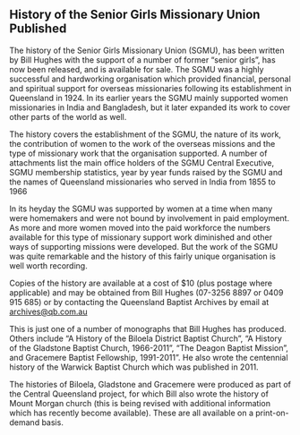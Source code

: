 ## History of the Senior Girls Missionary Union Published

The history of the Senior Girls Missionary Union (SGMU), has been written by Bill Hughes with the support of a number of former “senior girls”, has now been released, and is available for sale.
The SGMU was a highly successful and hardworking organisation which provided financial, personal and spiritual support for overseas missionaries following its establishment in Queensland in 1924. In its earlier years the SGMU mainly supported women missionaries in India and Bangladesh, but it later expanded its work to cover other parts of the world as well.

The history covers the establishment of the SGMU, the nature of its work, the contribution of women to the work of the overseas missions and the type of missionary work that the organisation supported. A number of attachments list the main office holders of the SGMU Central Executive, SGMU membership statistics, year by year funds raised by the SGMU and the names of Queensland missionaries who served in India from 1855 to 1966

In its heyday the SGMU was supported by women at a time when many were homemakers and were not bound by involvement in paid employment. As more and more women moved into the paid workforce the numbers available for this type of missionary support work diminished and other ways of supporting missions were developed. But the work of the SGMU was quite remarkable and the history of this fairly unique organisation is well worth recording.

Copies of the history are available at a cost of $10 (plus postage where applicable) and may be obtained from Bill Hughes (07-3256 8897 or 0409 915 685) or by contacting the Queensland Baptist Archives by email at archives@qb.com.au

This is just one of a number of monographs that Bill Hughes has produced. Others include “A History of the Biloela District Baptist Church”, “A History of the Gladstone Baptist Church, 1966-2011”, “The Deagon Baptist Mission”, and Gracemere Baptist Fellowship, 1991-2011”. He also wrote the centennial history of the Warwick Baptist Church which was published in 2011.

The histories of Biloela, Gladstone and Gracemere were produced as part of the Central Queensland project, for which Bill also wrote the history of Mount Morgan church (this is being revised with additional information which has recently become available). These are all available on a print-on-demand basis.